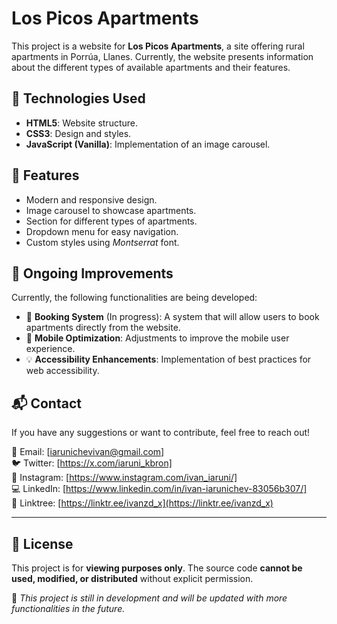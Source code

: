 # Los Picos Apartments

This project is a website for **Los Picos Apartments**, a site offering rural apartments in Porrúa, Llanes. Currently, the website presents information about the different types of available apartments and their features.

## 🚀 Technologies Used

- **HTML5**: Website structure.
- **CSS3**: Design and styles.
- **JavaScript (Vanilla)**: Implementation of an image carousel.

## 📌 Features

- Modern and responsive design.
- Image carousel to showcase apartments.
- Section for different types of apartments.
- Dropdown menu for easy navigation.
- Custom styles using *Montserrat* font.

## 🔧 Ongoing Improvements

Currently, the following functionalities are being developed:

- 🏡 **Booking System** (In progress): A system that will allow users to book apartments directly from the website.
- 📱 **Mobile Optimization**: Adjustments to improve the mobile user experience.
- 💡 **Accessibility Enhancements**: Implementation of best practices for web accessibility.

## 📬 Contact

If you have any suggestions or want to contribute, feel free to reach out!

📧 Email: [iarunichevivan@gmail.com]  
🐦 Twitter: [https://x.com/iaruni_kbron]  
📸 Instagram: [https://www.instagram.com/ivan_iaruni/]  
💻 LinkedIn: [https://www.linkedin.com/in/ivan-iarunichev-83056b307/]  
🔗 Linktree: [https://linktr.ee/ivanzd_x](https://linktr.ee/ivanzd_x)  

---

## 📜 License

This project is for **viewing purposes only**. The source code **cannot be used, modified, or distributed** without explicit permission.

📌 *This project is still in development and will be updated with more functionalities in the future.*
